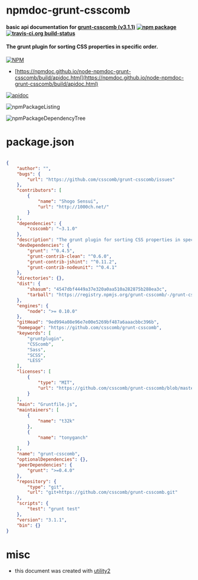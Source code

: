 # npmdoc-grunt-csscomb

#### basic api documentation for  [grunt-csscomb (v3.1.1)](https://github.com/csscomb/grunt-csscomb)  [![npm package](https://img.shields.io/npm/v/npmdoc-grunt-csscomb.svg?style=flat-square)](https://www.npmjs.org/package/npmdoc-grunt-csscomb) [![travis-ci.org build-status](https://api.travis-ci.org/npmdoc/node-npmdoc-grunt-csscomb.svg)](https://travis-ci.org/npmdoc/node-npmdoc-grunt-csscomb)

#### The grunt plugin for sorting CSS properties in specific order.

[![NPM](https://nodei.co/npm/grunt-csscomb.png?downloads=true&downloadRank=true&stars=true)](https://www.npmjs.com/package/grunt-csscomb)

- [https://npmdoc.github.io/node-npmdoc-grunt-csscomb/build/apidoc.html](https://npmdoc.github.io/node-npmdoc-grunt-csscomb/build/apidoc.html)

[![apidoc](https://npmdoc.github.io/node-npmdoc-grunt-csscomb/build/screenCapture.buildCi.browser.%252Ftmp%252Fbuild%252Fapidoc.html.png)](https://npmdoc.github.io/node-npmdoc-grunt-csscomb/build/apidoc.html)

![npmPackageListing](https://npmdoc.github.io/node-npmdoc-grunt-csscomb/build/screenCapture.npmPackageListing.svg)

![npmPackageDependencyTree](https://npmdoc.github.io/node-npmdoc-grunt-csscomb/build/screenCapture.npmPackageDependencyTree.svg)



# package.json

```json

{
    "author": "",
    "bugs": {
        "url": "https://github.com/csscomb/grunt-csscomb/issues"
    },
    "contributors": [
        {
            "name": "Shogo Sensui",
            "url": "http://1000ch.net/"
        }
    ],
    "dependencies": {
        "csscomb": "~3.1.0"
    },
    "description": "The grunt plugin for sorting CSS properties in specific order.",
    "devDependencies": {
        "grunt": "^0.4.5",
        "grunt-contrib-clean": "^0.6.0",
        "grunt-contrib-jshint": "^0.11.2",
        "grunt-contrib-nodeunit": "^0.4.1"
    },
    "directories": {},
    "dist": {
        "shasum": "4547dbf4449a37e320a0aa510a282875b288ea3c",
        "tarball": "https://registry.npmjs.org/grunt-csscomb/-/grunt-csscomb-3.1.1.tgz"
    },
    "engines": {
        "node": ">= 0.10.0"
    },
    "gitHead": "9ed994a08e96e7e00e5269bf487a6aaacbbc396b",
    "homepage": "https://github.com/csscomb/grunt-csscomb",
    "keywords": [
        "gruntplugin",
        "CSScomb",
        "Sass",
        "SCSS",
        "LESS"
    ],
    "licenses": [
        {
            "type": "MIT",
            "url": "https://github.com/csscomb/grunt-csscomb/blob/master/LICENSE-MIT"
        }
    ],
    "main": "Gruntfile.js",
    "maintainers": [
        {
            "name": "t32k"
        },
        {
            "name": "tonyganch"
        }
    ],
    "name": "grunt-csscomb",
    "optionalDependencies": {},
    "peerDependencies": {
        "grunt": ">=0.4.0"
    },
    "repository": {
        "type": "git",
        "url": "git+https://github.com/csscomb/grunt-csscomb.git"
    },
    "scripts": {
        "test": "grunt test"
    },
    "version": "3.1.1",
    "bin": {}
}
```



# misc
- this document was created with [utility2](https://github.com/kaizhu256/node-utility2)
